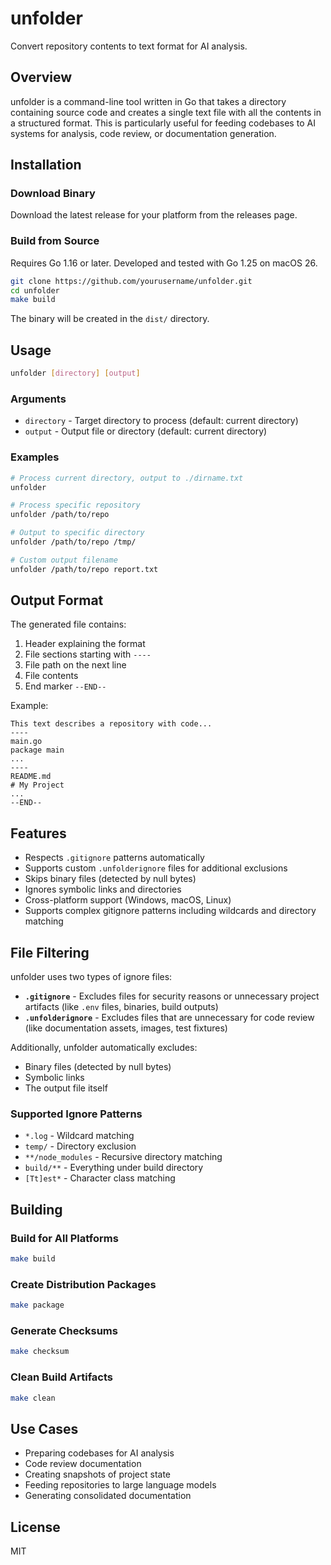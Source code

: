 # unfolder

Convert repository contents to text format for AI analysis.

## Overview

unfolder is a command-line tool written in Go that takes a directory containing source code and creates a single text file with all the contents in a structured format. This is particularly useful for feeding codebases to AI systems for analysis, code review, or documentation generation.

## Installation

### Download Binary

Download the latest release for your platform from the releases page.

### Build from Source

Requires Go 1.16 or later. Developed and tested with Go 1.25 on macOS 26.

```bash
git clone https://github.com/yourusername/unfolder.git
cd unfolder
make build
```

The binary will be created in the `dist/` directory.

## Usage

```bash
unfolder [directory] [output]
```

### Arguments

- `directory` - Target directory to process (default: current directory)
- `output` - Output file or directory (default: current directory)

### Examples

```bash
# Process current directory, output to ./dirname.txt
unfolder

# Process specific repository
unfolder /path/to/repo

# Output to specific directory
unfolder /path/to/repo /tmp/

# Custom output filename
unfolder /path/to/repo report.txt
```

## Output Format

The generated file contains:

1. Header explaining the format
2. File sections starting with `----`
3. File path on the next line
4. File contents
5. End marker `--END--`

Example:
```
This text describes a repository with code...
----
main.go
package main
...
----
README.md
# My Project
...
--END--
```

## Features

- Respects `.gitignore` patterns automatically
- Supports custom `.unfolderignore` files for additional exclusions
- Skips binary files (detected by null bytes)
- Ignores symbolic links and directories
- Cross-platform support (Windows, macOS, Linux)
- Supports complex gitignore patterns including wildcards and directory matching

## File Filtering

unfolder uses two types of ignore files:

- **`.gitignore`** - Excludes files for security reasons or unnecessary project artifacts (like `.env` files, binaries, build outputs)
- **`.unfolderignore`** - Excludes files that are unnecessary for code review (like documentation assets, images, test fixtures)

Additionally, unfolder automatically excludes:

- Binary files (detected by null bytes)
- Symbolic links
- The output file itself

### Supported Ignore Patterns

- `*.log` - Wildcard matching
- `temp/` - Directory exclusion
- `**/node_modules` - Recursive directory matching
- `build/**` - Everything under build directory
- `[Tt]est*` - Character class matching

## Building

### Build for All Platforms

```bash
make build
```

### Create Distribution Packages

```bash
make package
```

### Generate Checksums

```bash
make checksum
```

### Clean Build Artifacts

```bash
make clean
```

## Use Cases

- Preparing codebases for AI analysis
- Code review documentation
- Creating snapshots of project state
- Feeding repositories to large language models
- Generating consolidated documentation

## License

MIT